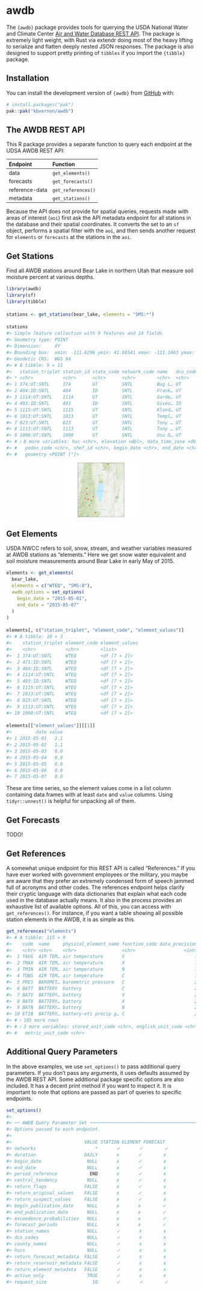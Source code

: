 

<!-- README.md is generated from README.qmd. Please edit that file -->

# awdb

<!-- badges: start -->

<!-- badges: end -->

The `{awdb}` package provides tools for querying the USDA National Water
and Climate Center [Air and Water Database REST
API](https://wcc.sc.egov.usda.gov/awdbRestApi/swagger-ui/index.html).
The package is extremely light weight, with Rust via extendr doing most
of the heavy lifting to serialize and flatten deeply nested JSON
responses. The package is also designed to support pretty printing of
`tibbles` if you import the `{tibble}` package.

## Installation

You can install the development version of `{awdb}` from
[GitHub](https://github.com/) with:

``` r
# install.packages("pak")
pak::pak("kbvernon/awdb")
```

## The AWDB REST API

This R package provides a separate function to query each endpoint at
the UDSA AWDB REST API:

| Endpoint       | Function           |
|:---------------|:-------------------|
| data           | `get_elements()`   |
| forecasts      | `get_forecasts()`  |
| reference-data | `get_references()` |
| metadata       | `get_stations()`   |

Because the API does not provide for spatial queries, requests made with
areas of interest (`aoi`) first ask the API metadata endpoint for all
stations in the database and their spatial coordinates. It converts the
set to an `sf` object, performs a spatial filter with the `aoi`, and
then sends another request for `elements` or `forecasts` at the stations
in the `aoi`.

## Get Stations

Find all AWDB stations around Bear Lake in northern Utah that measure
soil moisture percent at various depths.

``` r
library(awdb)
library(sf)
library(tibble)

stations <- get_stations(bear_lake, elements = "SMS:*")

stations
#> Simple feature collection with 9 features and 14 fields
#> Geometry type: POINT
#> Dimension:     XY
#> Bounding box:  xmin: -111.6296 ymin: 41.68541 xmax: -111.1663 ymax: 42.4132
#> Geodetic CRS:  WGS 84
#> # A tibble: 9 × 15
#>   station_triplet station_id state_code network_code name   dco_code county_name
#> * <chr>           <chr>      <chr>      <chr>        <chr>  <chr>    <chr>      
#> 1 374:UT:SNTL     374        UT         SNTL         Bug L… UT       Rich       
#> 2 484:ID:SNTL     484        ID         SNTL         Frank… UT       Franklin   
#> 3 1114:UT:SNTL    1114       UT         SNTL         Garde… UT       Cache      
#> 4 493:ID:SNTL     493        ID         SNTL         Giveo… ID       Bear Lake  
#> 5 1115:UT:SNTL    1115       UT         SNTL         Klond… UT       Cache      
#> 6 1013:UT:SNTL    1013       UT         SNTL         Templ… UT       Cache      
#> 7 823:UT:SNTL     823        UT         SNTL         Tony … UT       Cache      
#> 8 1113:UT:SNTL    1113       UT         SNTL         Tony … UT       Cache      
#> 9 1098:UT:SNTL    1098       UT         SNTL         Usu D… UT       Rich       
#> # ℹ 8 more variables: huc <chr>, elevation <dbl>, data_time_zone <dbl>,
#> #   pedon_code <chr>, shef_id <chr>, begin_date <chr>, end_date <chr>,
#> #   geometry <POINT [°]>
```

<div style="width: 40%; margin: 0 auto;">

<img src="man/figures/README-stations-1.svg" data-fig-align="center" />

</div>

## Get Elements

USDA NWCC refers to soil, snow, stream, and weather variables measured
at AWDB stations as “elements.” Here we get snow water equivalent and
soil moisture measurements around Bear Lake in early May of 2015.

``` r
elements <- get_elements(
  bear_lake,
  elements = c("WTEQ", "SMS:8"),
  awdb_options = set_options(
    begin_date = "2015-05-01",
    end_date = "2015-05-07"
  )
)

elements[, c("station_triplet", "element_code", "element_values")]
#> # A tibble: 10 × 3
#>    station_triplet element_code element_values
#>    <chr>           <chr>        <list>        
#>  1 374:UT:SNTL     WTEQ         <df [7 × 2]>  
#>  2 471:ID:SNTL     WTEQ         <df [7 × 2]>  
#>  3 484:ID:SNTL     WTEQ         <df [7 × 2]>  
#>  4 1114:UT:SNTL    WTEQ         <df [7 × 2]>  
#>  5 493:ID:SNTL     WTEQ         <df [7 × 2]>  
#>  6 1115:UT:SNTL    WTEQ         <df [7 × 2]>  
#>  7 1013:UT:SNTL    WTEQ         <df [7 × 2]>  
#>  8 823:UT:SNTL     WTEQ         <df [7 × 2]>  
#>  9 1113:UT:SNTL    WTEQ         <df [7 × 2]>  
#> 10 1098:UT:SNTL    WTEQ         <df [7 × 2]>

elements[["element_values"]][[1]]
#>         date value
#> 1 2015-05-01   2.1
#> 2 2015-05-02   1.1
#> 3 2015-05-03   0.0
#> 4 2015-05-04   0.0
#> 5 2015-05-05   0.0
#> 6 2015-05-06   0.0
#> 7 2015-05-07   0.0
```

These are time series, so the element values come in a list column
containing data.frames with at least `date` and `value` columns. Using
`tidyr::unnest()` is helpful for unpacking all of them.

## Get Forecasts

TODO!

## Get References

A somewhat unique endpoint for this REST API is called “References.” If
you have ever worked with government employees or the military, you
maybe are aware that they prefer an extremely condensed form of speech
jammed full of acronyms and other codes. The references endpoint helps
clarify their cryptic language with data dictionaries that explain what
each code used in the database actually means. It also in the process
provides an exhaustive list of available options. All of this, you can
access with `get_references()`. For instance, if you want a table
showing all possible station elements in the AWDB, it is as simple as
this.

``` r
get_references("elements")
#> # A tibble: 115 × 9
#>    code  name     physical_element_name function_code data_precision description
#>    <chr> <chr>    <chr>                 <chr>                  <int> <chr>      
#>  1 TAVG  AIR TEM… air temperature       V                          1 Average Ai…
#>  2 TMAX  AIR TEM… air temperature       X                          1 Maximum Ai…
#>  3 TMIN  AIR TEM… air temperature       N                          1 Minimum Ai…
#>  4 TOBS  AIR TEM… air temperature       C                          1 Instantane…
#>  5 PRES  BAROMET… barometric pressure   C                          2 Barometric…
#>  6 BATT  BATTERY  battery               C                          2 Battery Vo…
#>  7 BATV  BATTERY… battery               V                          2 <NA>       
#>  8 BATX  BATTERY… battery               X                          2 Maximum Ba…
#>  9 BATN  BATTERY… battery               N                          2 Minimum Ba…
#> 10 ETIB  BATTERY… battery-eti precip g… C                          2 <NA>       
#> # ℹ 105 more rows
#> # ℹ 3 more variables: stored_unit_code <chr>, english_unit_code <chr>,
#> #   metric_unit_code <chr>
```

## Additional Query Parameters

In the above examples, we use `set_options()` to pass additional query
parameters. If you don’t pass any arguments, it uses defaults assumed by
the AWDB REST API. Some additional package specific options are also
included. It has a decent print method if you want to inspect it. It is
important to note that options are passed as part of queries to specific
endpoints.

``` r
set_options()
#> 
#> ── AWDB Query Parameter Set ────────────────────────────────────────────────────
#> Options passed to each endpoint.
#> 
#>                           VALUE STATION ELEMENT FORECAST
#> networks                      *       ✓       ✓        ✓
#> duration                  DAILY       x       ✓        x
#> begin_date                 NULL       x       ✓        x
#> end_date                   NULL       x       ✓        x
#> period_reference            END       x       ✓        x
#> central_tendency           NULL       x       ✓        x
#> return_flags              FALSE       x       ✓        x
#> return_original_values    FALSE       x       ✓        x
#> return_suspect_values     FALSE       x       ✓        x
#> begin_publication_date     NULL       x       x        ✓
#> end_publication_date       NULL       x       x        ✓
#> exceedence_probabilities   NULL       x       x        ✓
#> forecast_periods           NULL       x       x        ✓
#> station_names              NULL       ✓       x        x
#> dco_codes                  NULL       ✓       x        x
#> county_names               NULL       ✓       x        x
#> hucs                       NULL       ✓       x        x
#> return_forecast_metadata  FALSE       ✓       x        x
#> return_reservoir_metadata FALSE       ✓       x        x
#> return_element_metadata   FALSE       ✓       x        x
#> active_only                TRUE       ✓       x        x
#> request_size                 10       ✓       ✓        ✓
```

